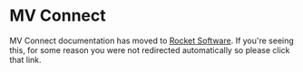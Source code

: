 # MV Connect

<PageHeader />

MV Connect documentation has moved to [Rocket Software](https://docs.rocketsoftware.com/bundle/pdy1647626978888/page/jlw1647626979784.html). If you're seeing this, for some reason you were not redirected automatically so please click that link.

<PageFooter />
